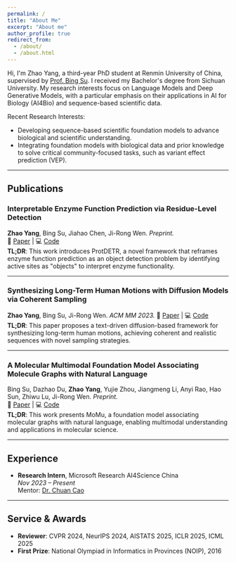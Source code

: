 ```yaml
---
permalink: /
title: "About Me"
excerpt: "About me"
author_profile: true
redirect_from: 
  - /about/
  - /about.html
---
```


Hi, I'm Zhao Yang, a third-year PhD student at Renmin University of China, supervised by [Prof. Bing Su](https://gsai.ruc.edu.cn/bingsu). I received my Bachelor's degree from Sichuan University. My research interests focus on Language Models and Deep Generative Models, with a particular emphasis on their applications in AI for Biology (AI4Bio) and sequence-based scientific data.

Recent Research Interests:
- Developing sequence-based scientific foundation models to advance biological and scientific understanding.
- Integrating foundation models with biological data and prior knowledge to solve critical community-focused tasks, such as variant effect prediction (VEP).

---

## Publications

### Interpretable Enzyme Function Prediction via Residue-Level Detection  
**Zhao Yang**, Bing Su, Jiahao Chen, Ji-Rong Wen. *Preprint.*  
📄 [Paper](https://arxiv.org/abs/2501.05644) | 💻 [Code](https://github.com/yangzhao1230/ProtDETR)  
**TL;DR**: This work introduces ProtDETR, a novel framework that reframes enzyme function prediction as an object detection problem by identifying active sites as "objects" to interpret enzyme functionality.

---

### Synthesizing Long-Term Human Motions with Diffusion Models via Coherent Sampling  
**Zhao Yang**, Bing Su, Ji-Rong Wen. *ACM MM 2023.* 
📄 [Paper](https://dl.acm.org/doi/10.1145/3581783.3611887) | 💻 [Code](https://github.com/yangzhao1230/PCMDM)  
**TL;DR**: This paper proposes a text-driven diffusion-based framework for synthesizing long-term human motions, achieving coherent and realistic sequences with novel sampling strategies.

---

### A Molecular Multimodal Foundation Model Associating Molecule Graphs with Natural Language  
Bing Su, Dazhao Du, **Zhao Yang**, Yujie Zhou, Jiangmeng Li, Anyi Rao, Hao Sun, Zhiwu Lu, Ji-Rong Wen. *Preprint.*  
📄 [Paper](https://arxiv.org/abs/2209.05481) | 💻 [Code](https://github.com/ddz16/MoMu)  
**TL;DR**: This work presents MoMu, a foundation model associating molecular graphs with natural language, enabling multimodal understanding and applications in molecular science. 

---

## Experience
- **Research Intern**, Microsoft Research AI4Science China  
  *Nov 2023 – Present*  
  Mentor: [Dr. Chuan Cao](https://www.microsoft.com/en-us/research/people/chuancao/)

---

## Service & Awards
- **Reviewer**: CVPR 2024, NeurIPS 2024, AISTATS 2025, ICLR 2025, ICML 2025  
- **First Prize**: National Olympiad in Informatics in Provinces (NOIP), 2016

